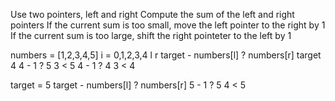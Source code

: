 Use two pointers, left and right
Compute the sum of the left and right pointers
If the current sum is too small, move the left
pointer to the right by 1
If the current sum is too large, shift the right 
pointeter to the left by 1


numbers = [1,2,3,4,5]
       i = 0,1,2,3,4
           l     r
target - numbers[l] ? numbers[r]
target 4
  4    -     1      ?      5
              3    <       5
  4    -     1      ?      4
              3     <      4



target = 5
target - numbers[l] ? numbers[r]
5      -    1       ?    5
         4          <    5
      